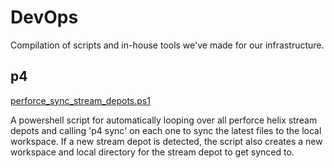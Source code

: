 # DevOps
Compilation of scripts and in-house tools we've made for our infrastructure.

## p4

[perforce_sync_stream_depots.ps1](https://github.com/theexperiential/DevOps/blob/main/p4/perforce_sync_stream_depots.ps1)

A powershell script for automatically looping over all perforce helix stream depots and calling 'p4 sync' on each one to sync the latest files to the local workspace. If a new stream depot is detected, the script also creates a new workspace and local directory for the stream depot to get synced to.
